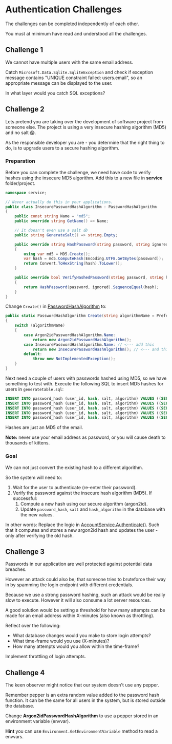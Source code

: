 # Authentication Challenges

The challenges can be completed independently of each other.

You must at minimum have read and understood all the challenges.

## Challenge 1

We cannot have multiple users with the same email address.

Catch `Microsoft.Data.Sqlite.SqliteException` and check if exception message
contains "UNIQUE constraint failed: users.email", so an appropriate message can
be displayed to the user.

In what layer would you catch SQL exceptions?

## Challenge 2

Lets pretend you are taking over the development of software project from
someone else.
The project is using a very insecure hashing algorithm (MD5) and no salt 😱.

As the responsible developer you are - you determine that the right thing to do,
is to upgrade users to a secure hashing algorithm.

### Preparation

Before you can complete the challenge, we need have code to verify hashes using
the insecure MD5 algorithm.  Add this to a new file in **service**
folder/project.

```csharp
namespace service;

// Never actually do this in your applications.
public class InsecurePasswordHashAlgorithm : PasswordHashAlgorithm
{
    public const string Name = "md5";
    public override string GetName() => Name;

    // It doesn't even use a salt 😱
    public string GenerateSalt() => string.Empty;

    public override string HashPassword(string password, string ignored)
    {
        using var md5 = MD5.Create();
        var hash = md5.ComputeHash(Encoding.UTF8.GetBytes(password));
        return Convert.ToHexString(hash).ToLower();
    }

    public override bool VerifyHashedPassword(string password, string hash, string ignored)
    {
        return HashPassword(password, ignored).SequenceEqual(hash);
    }
}
```

Change `Create()` in [PasswordHashAlgorithm](service/PasswordHashAlgorithm.cs) to:

```csharp
public static PasswordHashAlgorithm Create(string algorithmName = PreferredAlgorithmName)
{
    switch (algorithmName)
    {
        case Argon2idPasswordHashAlgorithm.Name:
            return new Argon2idPasswordHashAlgorithm();
        case InsecurePasswordHashAlgorithm.Name: // <--- add this
            return new InsecurePasswordHashAlgorithm(); // <--- and this
        default:
            throw new NotImplementedException();
    }
}
```


Next need a couple of users with passwords hashed using MD5, so we have
something to test with.  Execute the following SQL to insert MD5 hashes for
users in `generatetable.sql`:

```sql
INSERT INTO password_hash (user_id, hash, salt, algorithm) VALUES ((SELECT id FROM users WHERE email = 'mde0@salon.com'), 'd00375a8ca01f1a5f3a34fdc9af24038', '', 'md5');
INSERT INTO password_hash (user_id, hash, salt, algorithm) VALUES ((SELECT id FROM users WHERE email = 'dlysaght1@shareasale.com'), '5a6f2451492daae2f67ce475751d721c', '', 'md5');
INSERT INTO password_hash (user_id, hash, salt, algorithm) VALUES ((SELECT id FROM users WHERE email = 'jburris2@illinois.edu'), 'ffe8a299c0d0c2191cd3b70998c12e05', '', 'md5');
INSERT INTO password_hash (user_id, hash, salt, algorithm) VALUES ((SELECT id FROM users WHERE email = 'zmacaughtrie3@blogger.com'), 'f9930310b98c489038e2f9a48efdd102', '', 'md5');
INSERT INTO password_hash (user_id, hash, salt, algorithm) VALUES ((SELECT id FROM users WHERE email = 'awoodley4@reddit.com'), 'ac2fcaa09d8b033ad11965a276d5e587', '', 'md5');
```

Hashes are just an MD5 of the email.

**Note:** never use your email address as password, or you will cause death to
thousands of kittens.

### Goal

We can not just convert the existing hash to a different algorithm.

So the system will need to:

1. Wait for the user to authenticate (re-enter their password).
2. Verify the password against the insecure hash algorithm (MD5). If successful:
   1) Compute a new hash using our secure algorithm (argon2id).
   2) Update `password_hash`, `salt` and `hash_algorithm` in the database with the new values.

In other words: Replace the logic in
[AccountService.Authenticate()](service/AccountService.cs). Such that it
computes and stores a new argon2id hash and updates the user - only after
verifying the old hash.

## Challenge 3

Passwords in our application are well protected against potential data breaches.

However an attack could also be; that someone tries to bruteforce their way in
by spamming the login endpoint with different credentials.

Because we use a strong password hashing, such an attack would be really slow to execute.
However it will also consume a lot server resources.

A good solution would be setting a threshold for how many attempts can be made
for an email address within X-minutes (also known as throttling).

Reflect over the following:

- What database changes would you make to store login attempts?
- What time-frame would you use (X-minutes)?
- How many attempts would you allow within the time-frame?

Implement throttling of login attempts.

## Challenge 4

The keen observer might notice that our system doesn't use any pepper.

Remember pepper is an extra random value added to the password hash function.
It can be the same for all users in the system, but is stored outside
the database.

Change **Argon2idPasswordHashAlgorithm** to use a pepper stored in an environment variable (envvar).

**Hint** you can use `Environment.GetEnvironmentVariable` method to read a envvars.